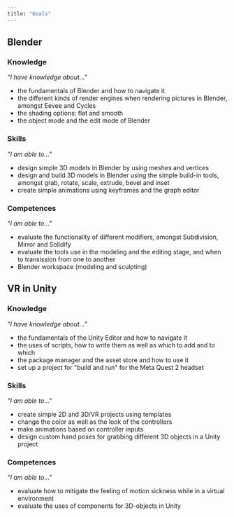 ```yaml
---
title: "Goals"
---
```


## Blender

<!-- - Object and Editing mode -->
<!-- - Modeling and Sculpting workspace -->
<!-- - Shading - flat and smooth -->

<!-- -	Tools
    - Grab
    - Rotate
    - Scale
    - Extrude
    - Bevel
    - Inset -->
<!-- -	Animation -->
<!-- - Keyframe -->
<!-- - Graph editor -->


### Knowledge
*"I have knowledge about..."*

- the fundamentals of Blender and how to navigate it
- the different kinds of render engines when rendering pictures in Blender, amongst Eevee and Cycles
- the shading options: flat and smooth
- the object mode and the edit mode of Blender

### Skills
*"I am able to..."*

- design simple 3D models in Blender by using meshes and vertices
- design and build 3D models in Blender using the simple build-in tools, amongst grab, rotate, scale, extrude, bevel and inset
- create simple animations using keyframes and the graph editor


### Competences
*"I am able to..."*

- evaluate the functionality of different modifiers, amongst Subdivision, Mirror and Solidify
- evaluate the tools use in the modeling and the editing stage, and when to transission from one to another
- Blender workspace (modeling and sculpting)


## VR in Unity

<!-- -	Opsætning af projekt fra skabelon
    - Opsætning til “Build and run” til Oculus headset – android build -->
<!-- -	Opsætning til Git-repository -->
<!-- -	Motion sickness i VR
    - Bevægelse og principper at overveje for at mindske motion sickness -->
<!-- -	Indsætte erstatning for controllere (hænder i stedet for controllere) -->
<!-- -	Grabbing/pinching animation -->
<!-- -	Scripts i Unity -->
<!-- -	Indsætning af assets – objects/img-filer -->
<!-- -	Tilføje og lave materials til objects -->
<!-- -	Components til objects -->
<!-- -   XRRig -->
<!-- -   custom hand poses (when grabbing objects) -->


### Knowledge
*"I have knowledge about..."*

- the fundamentals of the Unity Editor and how to navigate it
- the uses of scripts, how to write them as well as which to add and to which 
- the package manager and the asset store and how to use it
- set up a project for "build and run" for the Meta Quest 2 headset

### Skills
*"I am able to..."*

- create simple 2D and 3D/VR projects using templates
- change the color as well as the look of the controllers
- make animations based on controller inputs
- design custom hand poses for grabbing different 3D objects in a Unity project

### Competences
*"I am able to..."*

- evaluate how to mitigate the feeling of motion sickness while in a virtual environment
- evaluate the uses of components for 3D-objects in Unity